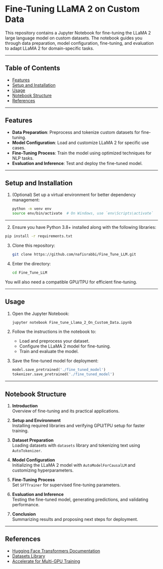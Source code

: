 
# Fine-Tuning LLaMA 2 on Custom Data

This repository contains a Jupyter Notebook for fine-tuning the LLaMA 2 large language model on custom datasets. The notebook guides you through data preparation, model configuration, fine-tuning, and evaluation to adapt LLaMA 2 for domain-specific tasks.

---

## Table of Contents

- [Features](#features)
- [Setup and Installation](#setup-and-installation)
- [Usage](#usage)
- [Notebook Structure](#notebook-structure)
- [References](#references)


---

## Features

- **Data Preparation**: Preprocess and tokenize custom datasets for fine-tuning.
- **Model Configuration**: Load and customize LLaMA 2 for specific use cases.
- **Fine-Tuning Process**: Train the model using optimized techniques for NLP tasks.
- **Evaluation and Inference**: Test and deploy the fine-tuned model.

---

## Setup and Installation

1. (Optional) Set up a virtual environment for better dependency management:
   ```bash
   python -m venv env
   source env/bin/activate  # On Windows, use `env\Scripts\activate`

   ```

---

2. Ensure you have Python 3.8+ installed along with the following libraries:
```bash
pip install -r requirements.txt
```

3. Clone this repository:
   ```bash
   git clone https://github.com/nafisrabbi/Fine_Tune_LLM.git
   ```

4. Enter the directory:
   ```bash
   cd Fine_Tune_LLM

   ```
   
You will also need a compatible GPU/TPU for efficient fine-tuning.

---

## Usage

1. Open the Jupyter Notebook:
   ```bash
   jupyter notebook Fine_tune_Llama_2_On_Custom_Data.ipynb
   ```

2. Follow the instructions in the notebook to:
   - Load and preprocess your dataset.
   - Configure the LLaMA 2 model for fine-tuning.
   - Train and evaluate the model.

3. Save the fine-tuned model for deployment:
   ```python
   model.save_pretrained('./fine_tuned_model')
   tokenizer.save_pretrained('./fine_tuned_model')
   ```

---

## Notebook Structure

1. **Introduction**  
   Overview of fine-tuning and its practical applications.

2. **Setup and Environment**  
   Installing required libraries and verifying GPU/TPU setup for faster training.

3. **Dataset Preparation**  
   Loading datasets with `datasets` library and tokenizing text using `AutoTokenizer`.

4. **Model Configuration**  
   Initializing the LLaMA 2 model with `AutoModelForCausalLM` and customizing hyperparameters.

5. **Fine-Tuning Process**  
   Set `SFTTrainer` for supervised fine-tuning parameters.

6. **Evaluation and Inference**  
   Testing the fine-tuned model, generating predictions, and validating performance.

7. **Conclusion**  
   Summarizing results and proposing next steps for deployment.

---

## References

- [Hugging Face Transformers Documentation](https://huggingface.co/docs/transformers)
- [Datasets Library](https://huggingface.co/docs/datasets)
- [Accelerate for Multi-GPU Training](https://huggingface.co/docs/accelerate)



